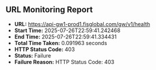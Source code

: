 ## URL Monitoring Report

- **URL:** https://api-gw1-prod1.fisglobal.com/gw/v1/health
- **Start Time:** 2025-07-26T22:59:41.242468
- **End Time:** 2025-07-26T22:59:41.334431
- **Total Time Taken:** 0.091963 seconds
- **HTTP Status Code:** 403
- **Status:** Failure
- **Failure Reason:** HTTP Status Code: 403
